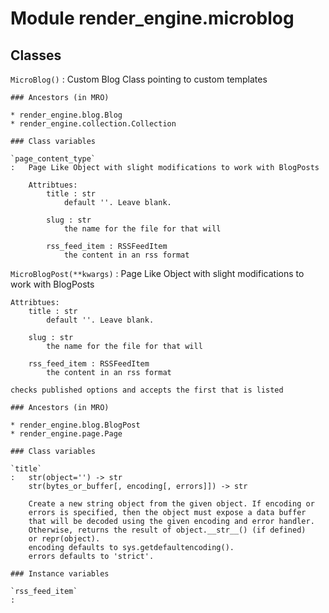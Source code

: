 Module render_engine.microblog
==============================

Classes
-------

`MicroBlog()`
:   Custom Blog Class pointing to custom templates

    ### Ancestors (in MRO)

    * render_engine.blog.Blog
    * render_engine.collection.Collection

    ### Class variables

    `page_content_type`
    :   Page Like Object with slight modifications to work with BlogPosts
        
        Attribtues:
            title : str
                default ''. Leave blank.
        
            slug : str
                the name for the file for that will
        
            rss_feed_item : RSSFeedItem
                the content in an rss format

`MicroBlogPost(**kwargs)`
:   Page Like Object with slight modifications to work with BlogPosts
    
    Attribtues:
        title : str
            default ''. Leave blank.
    
        slug : str
            the name for the file for that will
    
        rss_feed_item : RSSFeedItem
            the content in an rss format
    
    checks published options and accepts the first that is listed

    ### Ancestors (in MRO)

    * render_engine.blog.BlogPost
    * render_engine.page.Page

    ### Class variables

    `title`
    :   str(object='') -> str
        str(bytes_or_buffer[, encoding[, errors]]) -> str
        
        Create a new string object from the given object. If encoding or
        errors is specified, then the object must expose a data buffer
        that will be decoded using the given encoding and error handler.
        Otherwise, returns the result of object.__str__() (if defined)
        or repr(object).
        encoding defaults to sys.getdefaultencoding().
        errors defaults to 'strict'.

    ### Instance variables

    `rss_feed_item`
    :